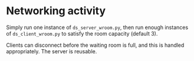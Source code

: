 # Networking activity

Simply run one instance of `ds_server_wroom.py`, then run enough instances of `ds_client_wroom.py` to satisfy the room capacity (default 3).

Clients can disconnect before the waiting room is full, and this is handled appropriately. The server is reusable.
